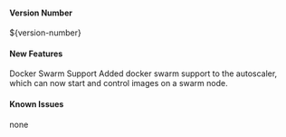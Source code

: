 #### Version Number
${version-number}

#### New Features
Docker Swarm Support
Added docker swarm support to the autoscaler, which can now start and control images on a swarm node.

#### Known Issues
none
